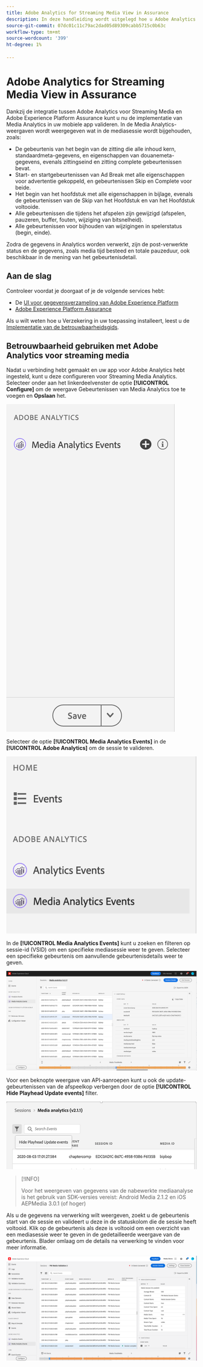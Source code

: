```yaml
---
title: Adobe Analytics for Streaming Media View in Assurance
description: In deze handleiding wordt uitgelegd hoe u Adobe Analytics kunt gebruiken voor het streamen van media met Adobe Experience Platform Assurance.
source-git-commit: 07dc01c11c79ac2dad05d89309cabb5715c0b63c
workflow-type: tm+mt
source-wordcount: '399'
ht-degree: 1%

---
```



# Adobe Analytics for Streaming Media View in Assurance

Dankzij de integratie tussen Adobe Analytics voor Streaming Media en Adobe Experience Platform Assurance kunt u nu de implementatie van Media Analytics in uw mobiele app valideren. In de Media Analytics-weergaven wordt weergegeven wat in de mediasessie wordt bijgehouden, zoals:

- De gebeurtenis van het begin van de zitting die alle inhoud kern, standaardmeta-gegevens, en eigenschappen van douanemeta-gegevens, evenals zittingseind en zitting complete gebeurtenissen bevat.
- Start- en startgebeurtenissen van Ad Break met alle eigenschappen voor advertentie gekoppeld, en gebeurtenissen Skip en Complete voor beide.
- Het begin van het hoofdstuk met alle eigenschappen in bijlage, evenals de gebeurtenissen van de Skip van het Hoofdstuk en van het Hoofdstuk voltooide.
- Alle gebeurtenissen die tijdens het afspelen zijn gewijzigd (afspelen, pauzeren, buffer, fouten, wijziging van bitsnelheid).
- Alle gebeurtenissen voor bijhouden van wijzigingen in spelerstatus (begin, einde).

Zodra de gegevens in Analytics worden verwerkt, zijn de post-verwerkte status en de gegevens, zoals media tijd besteed en totale pauzeduur, ook beschikbaar in de mening van het gebeurtenisdetail.

## Aan de slag

Controleer voordat je doorgaat of je de volgende services hebt:

- De [UI voor gegevensverzameling van Adobe Experience Platform](https://experience.adobe.com/#/data-collection/)
- [Adobe Experience Platform Assurance](https://experience.adobe.com/assurance)

Als u wilt weten hoe u Verzekering in uw toepassing installeert, leest u de [Implementatie van de betrouwbaarheidsgids](../tutorials/implement-assurance.md).

## Betrouwbaarheid gebruiken met Adobe Analytics voor streaming media

Nadat u verbinding hebt gemaakt en uw app voor Adobe Analytics hebt ingesteld, kunt u deze configureren voor Streaming Media Analytics. Selecteer onder aan het linkerdeelvenster de optie **[!UICONTROL Configure]** om de weergave Gebeurtenissen van Media Analytics toe te voegen en **Opslaan** het.

![Configureren](./images/adobe-analytics-streaming-media/configure.png)

Selecteer de optie **[!UICONTROL Media Analytics Events]** in de **[!UICONTROL Adobe Analytics]** om de sessie te valideren.

![Selecteer](./images/adobe-analytics-streaming-media/select.png)

In de **[!UICONTROL Media Analytics Events]** kunt u zoeken en filteren op sessie-id (VSID) om een specifieke mediasessie weer te geven. Selecteer een specifieke gebeurtenis om aanvullende gebeurtenisdetails weer te geven.

![Mediagebeurtenissen](./images/adobe-analytics-streaming-media/media-events.png)

Voor een beknopte weergave van API-aanroepen kunt u ook de update-gebeurtenissen van de afspeelkop verbergen door de optie **[!UICONTROL Hide Playhead Update events]** filter.

![Afspeelknop verbergen](./images/adobe-analytics-streaming-media/hide-playhead.png)

>[!INFO]
>
>Voor het weergeven van gegevens van de nabewerkte mediaanalyse is het gebruik van SDK-versies vereist: Android Media 2.1.2 en iOS AEPMedia 3.0.1 (of hoger)

Als u de gegevens na verwerking wilt weergeven, zoekt u de gebeurtenis start van de sessie en valideert u deze in de statuskolom die de sessie heeft voltooid. Klik op de gebeurtenis als deze is voltooid om een overzicht van een mediasessie weer te geven in de gedetailleerde weergave van de gebeurtenis. Blader omlaag om de details na verwerking te vinden voor meer informatie.

![Nabewerkte weergave](./images/adobe-analytics-streaming-media/post-processed-view.png)
